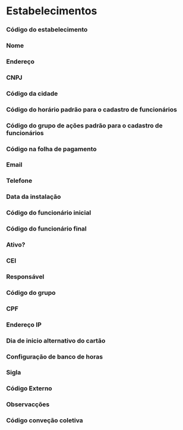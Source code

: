 # Estabelecimentos

### Código do estabelecimento
<!-- CdEstab -->

### Nome
<!-- Nome -->

### Endereço
<!-- Endereco -->

### CNPJ
<!-- CNPJ -->

### Código da cidade
<!-- CdCidade -->

### Código do horário padrão para o cadastro de funcionários
<!-- CdHorarioPadrao -->

### Código do grupo de ações padrão para o cadastro de funcionários
<!-- CdGrupoAcoesPadrao -->

### Código na folha de pagamento
<!-- CdFolhaPag -->

### Email
<!-- Email -->

### Telefone
<!-- Telefone -->

### Data da instalação
<!-- DtInst -->

### Código do funcionário inicial
<!-- CdFuncIni -->

### Código do funcionário final
<!-- CdFuncFim -->

### Ativo?
<!-- Ativo -->


### CEI
<!-- CEI -->

### Responsável
<!-- Responsavel -->

### Código do grupo
<!-- CdEstabGrupo -->

### CPF
<!-- CPFResponsavel -->

### Endereço IP
<!-- EnderecoIP -->

### Dia de inicio alternativo do cartão
<!-- DiaIniAlternativo -->

### Configuração de banco de horas
<!-- CdBHConfig -->

### Sigla
<!-- Sigla -->

### Código Externo
<!-- CdExterno -->

### Observacções
<!-- Obs -->

### Código conveção coletiva
<!-- CdConvencaoColetiva -->